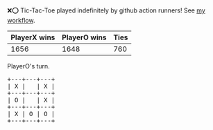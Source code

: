 :x::o: Tic-Tac-Toe played indefinitely by github action runners! See [my workflow](.github/workflows/play.yaml).

|PlayerX wins|PlayerO wins|Ties|
|-|-|-|
|1656|1648|760|

PlayerO's turn.

<pre>
+---+---+---+
| X |   | X |
+---+---+---+
| O |   | X |
+---+---+---+
| X | O | O |
+---+---+---+
</pre>
